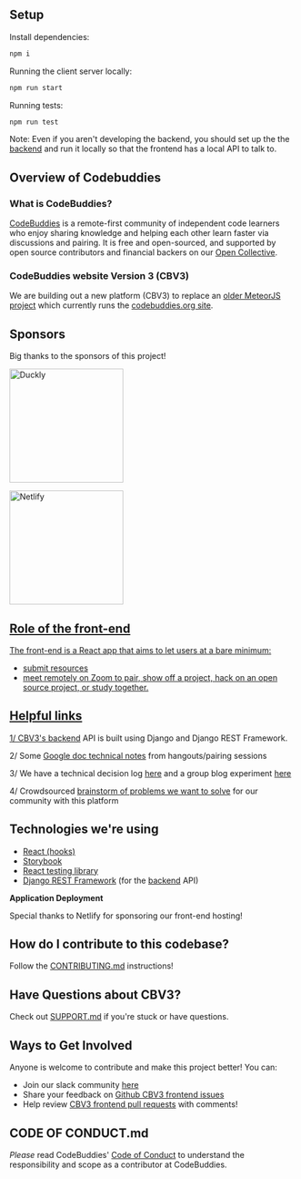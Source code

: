## Setup

Install dependencies:

```bash
npm i
```

Running the client server locally:

```bash
npm run start
```

Running tests:

```bash
npm run test
```

Note: Even if you aren't developing the backend, you should set up the the [backend](https://github.com/codebuddies/backend) and run it locally so that the frontend has a local API to talk to.

## **Overview of Codebuddies**

### **What is CodeBuddies?**

[CodeBuddies](https://codebuddies.org/) is a remote-first community of independent code learners who enjoy sharing knowledge and helping each other learn faster via discussions and pairing. It is free and open-sourced, and supported by open source contributors and financial backers on our [Open Collective](https://opencollective.com/codebuddies).

### CodeBuddies website Version 3 (CBV3)

We are building out a new platform (CBV3) to replace an [older MeteorJS project](http://github.com/codebuddies/codebuddies) which currently runs the [codebuddies.org site](<(https://codebuddies.org/)>).

## Sponsors

Big thanks to the sponsors of this project!

<a href="https://duckly.com/codebuddies/join?t=60ktFkh1Rqnd_AS1kR8ZGyH" target="_blank"><img src="https://opencollective-production.s3.us-west-1.amazonaws.com/ed4191f0-afde-11eb-9816-11782bb2fe83.png" width="200" alt="Duckly"/>

<a href="https://netlify.com" target="_blank"><img src="https://user-images.githubusercontent.com/4512699/66627175-ba5d6d80-ebaf-11e9-8a78-554e3e8a4987.png" width="200" alt="Netlify"/>

## Role of the front-end

The front-end is a React app that aims to let users at a bare minimum:

- submit resources
- meet remotely on Zoom to pair, show off a project, hack on an open source project, or study together.

## **Helpful links**

1/ CBV3's [backend](https://github.com/codebuddies/backend) API is built using Django and Django REST Framework.

2/ Some [Google doc technical notes](https://docs.google.com/document/u/1/d/1YuVO-v0n73ogoFIwpwJgI1Bkso8sP2mg5zqbX9FB3lU/edit#heading=h.rw88rxuk12cp) from hangouts/pairing sessions

3/ We have a technical decision log [here](https://github.com/codebuddies/frontend/wiki/Technical-decision-log) and a group blog experiment [here](https://github.com/codebuddies/frontend/issues/98)

4/ Crowdsourced [brainstorm of problems we want to solve](https://pad.riseup.net/p/BecKdThFsevRmmG_tqFa-keep) for our community with this platform

## **Technologies we're using**

- [React (hooks)](https://reactjs.org/docs/hooks-intro.html)
- [Storybook](https://storybook.js.org/)
- [React testing library](https://github.com/testing-library/react-testing-library)
- [Django REST Framework](https://github.com/encode/django-rest-framework) (for the [backend](https://github.com/codebuddies/backend) API)

**Application Deployment**

Special thanks to Netlify for sponsoring our front-end hosting!

## **How do I contribute to this codebase?**

Follow the [CONTRIBUTING.md](CONTRIBUTING.md) instructions!

## **Have Questions about CBV3?**

Check out [SUPPORT.md](SUPPORT.md) if you're stuck or have questions.

## **Ways to Get Involved**

Anyone is welcome to contribute and make this project better! You can:

- Join our slack community [here](https://codebuddies.org/slack)
- Share your feedback on [Github CBV3 frontend issues](https://github.com/codebuddies/frontend/issues)
- Help review [CBV3 frontend pull requests](https://github.com/codebuddies/frontend/pulls) with comments!

## **CODE OF CONDUCT.md**

_Please_ read CodeBuddies' [Code of Conduct](CODE_OF_CONDUCT.md) to understand the responsibility and scope as a contributor at CodeBuddies.
